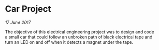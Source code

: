 # Car Project
*17 June 2017*

The objective of this electrical engineering project was to design and code a small car that could follow an unbroken path of black electrical tape and turn an LED on and off when it detects a magnet under the tape.
